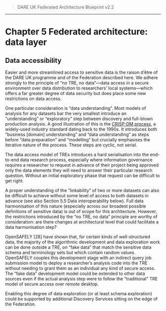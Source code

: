 > DARE UK Federated Architecture Blueprint  v2.2
----

# Chapter 5 Federated architecture: data layer
## Data accessibility

Easier and more streamlined access to sensitive data is the raison d’être of the DARE UK programme and of the Federation described here. We adhere strongly to the principle of “no TRE, no data”—data access in a secure environment over data distribution to researchers’ local systems—which offers a far greater degree of data security but does place some new restrictions on data access.

One particular consideration is “data understanding”. Most models of analysis for any datasets bar the very smallest introduce an “understanding” or “exploratory” step between discovery and full-blown production analysis. A good illustration of this is the [CRISP-DM process](https://www.datascience-pm.com/crisp-dm-2/), a widely-used industry standard dating back to the 1990s. It introduces both “business [domain] understanding” and “data understanding” as steps before “data preparation” and “modelling” but crucially emphasises the iterative nature of the process. These steps are cyclic, not serial.

The data access model of TREs introduces a hard serialisation into the end-to-end data research process, especially where information governance requires a researcher to request in advance of their project being approved only the data elements they will need to answer their particular research question. Without an initial exploratory phase that request can be difficult to get right.

A proper understanding of the “linkability” of two or more datasets can also be difficult to achieve without some level of access to both datasets in advance (see also Section 5.5 Data interoperability below). Full data harmonisation of this nature (especially across our broadest possible definitions of sensitive data) is out of scope for this architecture. However, the restrictions introduced by the “no TRE, no data” principle are worthy of consideration: are there changes at architectural level that could facilitate a data harmonisation step?

OpenSAFELY [28] have shown that, for certain kinds of well-structured data, the majority of the algorithmic development and data exploration work can be done outside a TRE, on “fake data” that match the sensitive data schema and terminology sets but which contain random values. OpenSAFELY couples this development stage with an indirect query job submission model to deploy a researcher’s analysis code into the TRE without needing to grant them as an individual any kind of secure access. The “fake data” development model could be extended to other data sources even if the actual analysis step were to follow the “traditional” TRE model of secure access over remote desktop.

Enabling this degree of data exploration (or at least schema exploration) could be supported by additional Discovery Services sitting on the edge of the Federation.
